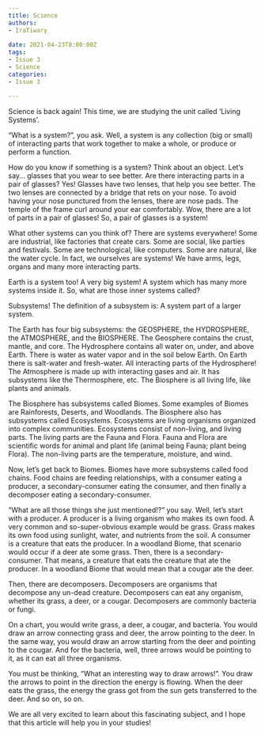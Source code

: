 ```yaml
---
title: Science
authors:
- IraTiwary
  
date: 2021-04-23T8:00:00Z
tags:
- Issue 3
- Science
categories:
- Issue 3

---
```

Science is back again! This time, we are studying the unit called ‘Living Systems’.

“What is a system?”, you ask. Well, a system is any collection (big or small) of interacting parts that work together to make a whole, or produce or perform a function.

How do you know if something is a system? Think about an object. Let’s say… glasses that you wear to see better. Are there interacting parts in a pair of glasses? Yes! Glasses have two lenses, that help you see better. The two lenses are connected by a bridge that rets on your nose. To avoid having your nose punctured from the lenses, there are nose pads. The temple of the frame curl around your ear comfortably. Wow, there are a lot of parts in a pair of glasses! So, a pair of glasses is a system!

What other systems can you think of? There are systems everywhere! Some are industrial, like factories that create cars. Some are social, like parties and festivals. Some are technological, like computers. Some are natural, like the water cycle. In fact, we ourselves are systems! We have arms, legs, organs and many more interacting parts.

Earth is a system too! A very big system! A system which has many more systems inside it. So, what are those inner systems called?

Subsystems! The definition of a subsystem is: A system part of a larger system.

The Earth has four big subsystems: the GEOSPHERE, the HYDROSPHERE, the ATMOSPHERE, and the BIOSPHERE. The Geosphere contains the crust, mantle, and core. The Hydrosphere contains all water on, under, and above Earth. There is water as water vapor and in the soil below Earth. On Earth there is salt-water and fresh-water. All interacting parts of the Hydrosphere! The Atmosphere is made up with interacting gases and air. It has subsystems like the Thermosphere, etc. The Biosphere is all living life, like plants and animals.

The Biosphere has subsystems called Biomes. Some examples of Biomes are Rainforests, Deserts, and Woodlands. The Biosphere also has subsystems called Ecosystems. Ecosystems are living organisms organized into complex communities. Ecosystems consist of non-living, and living parts. The living parts are the Fauna and Flora. Fauna and Flora are scientific words for animal and plant life (animal being Fauna; plant being Flora). The non-living parts are the temperature, moisture, and wind.

Now, let’s get back to Biomes. Biomes have more subsystems called food chains. Food chains are feeding relationships, with a consumer eating a producer, a secondary-consumer eating the consumer, and then finally a decomposer eating a secondary-consumer.

“What are all those things she just mentioned!?” you say. Well, let’s start with a producer. A producer is a living organism who makes its own food. A very common and so-super-obvious example would be grass. Grass makes its own food using sunlight, water, and nutrients from the soil. A consumer is a creature that eats the producer. In a woodland Biome, that scenario would occur if a deer ate some grass. Then, there is a secondary-consumer. That means, a creature that eats the creature that ate the producer. In a woodland Biome that would mean that a cougar ate the deer.

Then, there are decomposers. Decomposers are organisms that decompose any un-dead creature. Decomposers can eat any organism, whether its grass, a deer, or a cougar. Decomposers are commonly bacteria or fungi.

On a chart, you would write grass, a deer, a cougar, and bacteria. You would draw an arrow connecting grass and deer, the arrow pointing to the deer. In the same way, you would draw an arrow starting from the deer and pointing to the cougar. And for the bacteria, well, three arrows would be pointing to it, as it can eat all three organisms.

You must be thinking, “What an interesting way to draw arrows!”. You draw the arrows to point in the direction the energy is flowing. When the deer eats the grass, the energy the grass got from the sun gets transferred to the deer. And so on, so on.

We are all very excited to learn about this fascinating subject, and I hope that this article will help you in your studies!